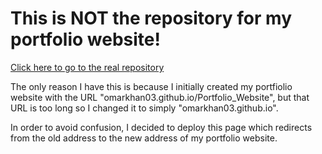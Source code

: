 # **This is NOT the repository for my portfolio website!**

[Click here to go to the real repository](https://github.com/omarkhan03/oakhan.github.io)

The only reason I have this is because I initially created my portfiolio website with the URL "omarkhan03.github.io/Portfolio_Website", but that URL is 
too long so I changed it to simply "omarkhan03.github.io". 

In order to avoid confusion, I decided to deploy this page which redirects from the old address to the new address of my portfolio website.
